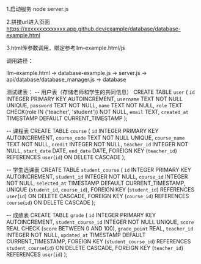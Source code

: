 1.启动服务 
node server.js

2.拼接url进入页面
https://xxxxxxxxxxxxxx.app.github.dev/example/database/database-example.html

3.html传参数调用，绑定参考llm-example.html/js

调用路径：

llm-example.html -> database-example.js -> server.js
 -> api/database/database_manager.js -> database

 测试建表：
 -- 用户表（存储老师和学生的共同信息）
CREATE TABLE `user` (
  `id` INTEGER PRIMARY KEY AUTOINCREMENT,
  `username` TEXT NOT NULL UNIQUE,
  `password` TEXT NOT NULL,
  `name` TEXT NOT NULL,
  `role` TEXT CHECK(role IN ('teacher', 'student')) NOT NULL,
  `email` TEXT,
  `created_at` TIMESTAMP DEFAULT CURRENT_TIMESTAMP
);

-- 课程表
CREATE TABLE `course` (
  `id` INTEGER PRIMARY KEY AUTOINCREMENT,
  `course_code` TEXT NOT NULL UNIQUE,
  `course_name` TEXT NOT NULL,
  `credit` INTEGER NOT NULL,
  `teacher_id` INTEGER NOT NULL,
  `start_date` DATE,
  `end_date` DATE,
  FOREIGN KEY (`teacher_id`) REFERENCES `user`(`id`) ON DELETE CASCADE
);

-- 学生选课表
CREATE TABLE `student_course` (
  `id` INTEGER PRIMARY KEY AUTOINCREMENT,
  `student_id` INTEGER NOT NULL,
  `course_id` INTEGER NOT NULL,
  `selected_at` TIMESTAMP DEFAULT CURRENT_TIMESTAMP,
  UNIQUE (`student_id`, `course_id`),
  FOREIGN KEY (`student_id`) REFERENCES `user`(`id`) ON DELETE CASCADE,
  FOREIGN KEY (`course_id`) REFERENCES `course`(`id`) ON DELETE CASCADE
);

-- 成绩表
CREATE TABLE `grade` (
  `id` INTEGER PRIMARY KEY AUTOINCREMENT,
  `student_course_id` INTEGER NOT NULL UNIQUE,
  `score` REAL CHECK (`score` BETWEEN 0 AND 100),
  `grade_point` REAL,
  `teacher_id` INTEGER NOT NULL,
  `updated_at` TIMESTAMP DEFAULT CURRENT_TIMESTAMP,
  FOREIGN KEY (`student_course_id`) REFERENCES `student_course`(`id`) ON DELETE CASCADE,
  FOREIGN KEY (`teacher_id`) REFERENCES `user`(`id`)
);
    


